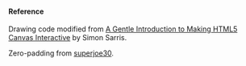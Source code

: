 #### Reference ####

Drawing code modified from [A Gentle Introduction to Making HTML5 Canvas Interactive](http://simonsarris.com/blog/510-making-html5-canvas-useful) by Simon Sarris.

Zero-padding from [superjoe30](https://gist.github.com/superjoe30/4382935).